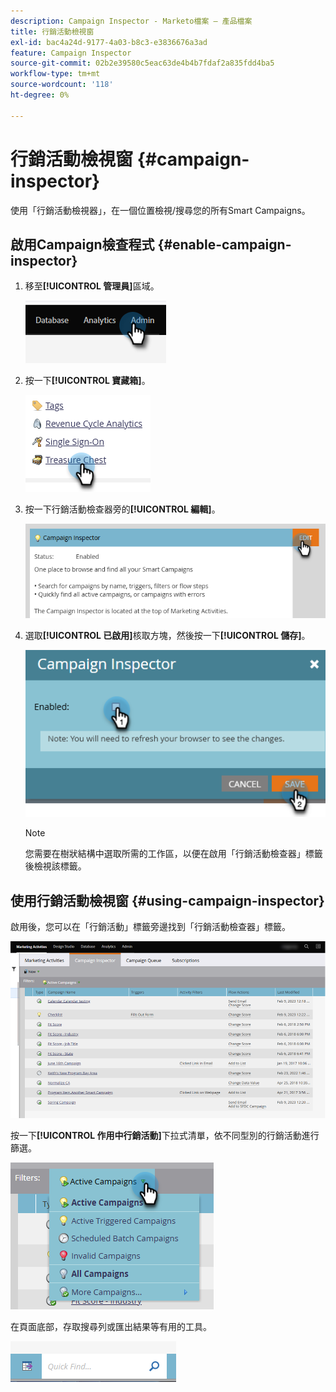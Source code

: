 ```yaml
---
description: Campaign Inspector - Marketo檔案 — 產品檔案
title: 行銷活動檢視窗
exl-id: bac4a24d-9177-4a03-b8c3-e3836676a3ad
feature: Campaign Inspector
source-git-commit: 02b2e39580c5eac63de4b4b7fdaf2a835fdd4ba5
workflow-type: tm+mt
source-wordcount: '118'
ht-degree: 0%

---
```


# 行銷活動檢視窗 {#campaign-inspector}

使用「行銷活動檢視器」，在一個位置檢視/搜尋您的所有Smart Campaigns。

## 啟用Campaign檢查程式 {#enable-campaign-inspector}

1. 移至&#x200B;**[!UICONTROL 管理員]**&#x200B;區域。

   ![](assets/campaign-inspector-1.png)

1. 按一下&#x200B;**[!UICONTROL 寶藏箱]**。

   ![](assets/campaign-inspector-2.png)

1. 按一下行銷活動檢查器旁的&#x200B;**[!UICONTROL 編輯]**。

   ![](assets/campaign-inspector-3.png)

1. 選取&#x200B;**[!UICONTROL 已啟用]**&#x200B;核取方塊，然後按一下&#x200B;**[!UICONTROL 儲存]**。

   ![](assets/campaign-inspector-4.png)

   >[!NOTE]
   >
   >您需要在樹狀結構中選取所需的工作區，以便在啟用「行銷活動檢查器」標籤後檢視該標籤。

## 使用行銷活動檢視窗 {#using-campaign-inspector}

啟用後，您可以在「行銷活動」標籤旁邊找到「行銷活動檢查器」標籤。

![](assets/campaign-inspector-5.png)

按一下&#x200B;**[!UICONTROL 作用中行銷活動]**&#x200B;下拉式清單，依不同型別的行銷活動進行篩選。

![](assets/campaign-inspector-6.png)

在頁面底部，存取搜尋列或匯出結果等有用的工具。

![](assets/campaign-inspector-7.png)

